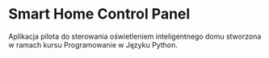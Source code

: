 # Smart Home Control Panel
Aplikacja pilota do sterowania oświetleniem inteligentnego domu stworzona w ramach kursu Programowanie w Języku Python.

